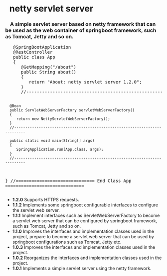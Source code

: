 <!DOCTYPE html>
<html>
<head>
   <meta http-equiv="Content-Type" content="text/html; charset=utf8">
   <!-- title>netty-servlet-server</title -->
</head>
<body>
<h1>&nbsp;&nbsp;netty servlet server</h1>
<h3>&nbsp;&nbsp;&nbsp;&nbsp;A simple servlet server based on netty framework that can be used as the web container of springboot framework, such as Tomcat, Jetty and so on.
</h3>
<pre>
   @SpringBootApplication
   @RestController
   public class App
   {
      @GetMapping("/about")
      public String about()
      {
         return "About: netty servlet server 1.2.0";
      }
      //---------------------------------------------------------------------------

      @Bean
      public ServletWebServerFactory servletWebServerFactory()
      {
         return new NettyServletWebServerFactory();
      }
      //---------------------------------------------------------------------------

      public static void main(String[] args)
      {
         SpringApplication.run(App.class, args);
      }
      //---------------------------------------------------------------------------
   }
   //============================== End Class App ==============================
</pre>
<ul>
	<li><b>1.2.0</b> Supports HTTPS requests.</li>
	<li><b>1.1.2</b> Implements some springboot configurable interfaces to configure the servlet web server.</li>
	<li><b>1.1.1</b> Implement interfaces such as ServletWebServerFactory to become a servlet web server that can be configured by springboot framework, such as Tomcat, Jetty and so on.</li>
	<li><b>1.1.0</b> Improves the interfaces and implementation classes used in the project, prepare to become a servlet web server that can be used by springboot configurations such as Tomcat, Jetty etc.</li>
	<li><b>1.0.3</b> Improves the interfaces and implementation classes used in the project.</li>
	<li><b>1.0.2</b> Reorganizes the interfaces and implementation classes used in the project.</li>
	<li><b>1.0.1</b> Implements a simple servlet server using the netty framework.</li>
</ul>
</body>
</html>
